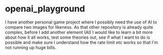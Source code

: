 # openai_playground

I have another personal game project where I possibly need the use of AI to compare two images for likeness. As that other repository is already quite complex, before I add another element (AI) I would like to learn a bit more about how it all works, test some theories out, see if what I want to do is possible and make sure I understand how the rate limit etc works so that I'm not running up huge bills.
